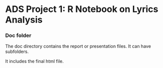 # ADS Project 1:  R Notebook on Lyrics Analysis

### Doc folder

The doc directory contains the report or presentation files. It can have subfolders.  

It includes the final html file.
